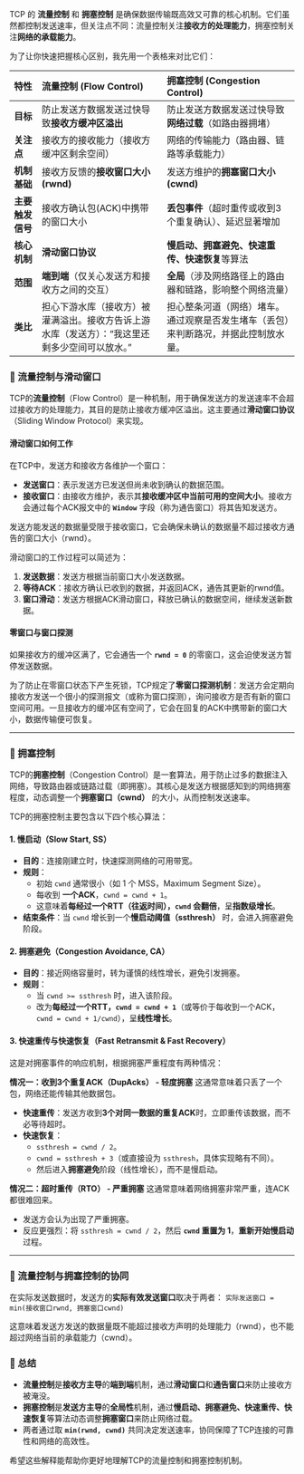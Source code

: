 TCP 的 **流量控制** 和 **拥塞控制** 是确保数据传输既高效又可靠的核心机制。它们虽然都控制发送速率，但关注点不同：流量控制关注**接收方的处理能力**，拥塞控制关注**网络的承载能力**。

为了让你快速把握核心区别，我先用一个表格来对比它们：

| 特性 | 流量控制 (Flow Control) | 拥塞控制 (Congestion Control) |
| :--- | :--- | :--- |
| **目标** | 防止发送方数据发送过快导致**接收方缓冲区溢出** | 防止发送方数据发送过快导致**网络过载**（如路由器拥堵） |
| **关注点** | 接收方的接收能力（接收方缓冲区剩余空间） | 网络的传输能力（路由器、链路等承载能力） |
| **机制基础** | 接收方反馈的**接收窗口大小 (rwnd)** | 发送方维护的**拥塞窗口大小 (cwnd)** |
| **主要触发信号** | 接收方确认包(ACK)中携带的窗口大小 | **丢包事件**（超时重传或收到3个重复确认）、延迟显著增加 |
| **核心机制** | **滑动窗口协议** | **慢启动、拥塞避免、快速重传、快速恢复**等算法 |
| **范围** | **端到端**（仅关心发送方和接收方之间的交互） | **全局**（涉及网络路径上的路由器和链路，影响整个网络流量） |
| **类比** | 担心下游水库（接收方）被灌满溢出。接收方告诉上游水库（发送方）：“我这里还剩多少空间可以放水。” | 担心整条河道（网络）堵车。通过观察是否发生堵车（丢包）来判断路况，并据此控制放水量。 |

### 📖 流量控制与滑动窗口

TCP的**流量控制**（Flow Control）是一种机制，用于确保发送方的发送速率不会超过接收方的处理能力，其目的是防止接收方缓冲区溢出。这主要通过**滑动窗口协议**（Sliding Window Protocol）来实现。

#### 滑动窗口如何工作

在TCP中，发送方和接收方各维护一个窗口：
*   **发送窗口**：表示发送方已发送但尚未收到确认的数据范围。
*   **接收窗口**：由接收方维护，表示其**接收缓冲区中当前可用的空间大小**。接收方会通过每个ACK报文中的 **`Window`** 字段（称为通告窗口）将其告知发送方。

发送方能发送的数据量受限于接收窗口，它会确保未确认的数据量不超过接收方通告的窗口大小（rwnd）。

滑动窗口的工作过程可以简述为：
1.  **发送数据**：发送方根据当前窗口大小发送数据。
2.  **等待ACK**：接收方确认已收到的数据，并返回ACK，通告其更新的rwnd值。
3.  **窗口滑动**：发送方根据ACK滑动窗口，释放已确认的数据空间，继续发送新数据。

#### 零窗口与窗口探测

如果接收方的缓冲区满了，它会通告一个 **`rwnd = 0`** 的零窗口，这会迫使发送方暂停发送数据。

为了防止在零窗口状态下产生死锁，TCP规定了**零窗口探测机制**：发送方会定期向接收方发送一个很小的探测报文（或称为窗口探测），询问接收方是否有新的窗口空间可用。一旦接收方的缓冲区有空间了，它会在回复的ACK中携带新的窗口大小，数据传输便可恢复。

---

### 🚦 拥塞控制

TCP的**拥塞控制**（Congestion Control）是一套算法，用于防止过多的数据注入网络，导致路由器或链路过载（即拥塞）。其核心是发送方根据感知到的网络拥塞程度，动态调整一个**拥塞窗口（cwnd）** 的大小，从而控制发送速率。

TCP的拥塞控制主要包含以下四个核心算法：

#### 1. 慢启动（Slow Start, SS）
*   **目的**：连接刚建立时，快速探测网络的可用带宽。
*   **规则**：
    *   初始 `cwnd` 通常很小（如 1 个 MSS，Maximum Segment Size）。
    *   每收到 **一个ACK**，`cwnd = cwnd + 1`。
    *   这意味着**每经过一个RTT（往返时间），`cwnd` 会翻倍**，呈**指数级增长**。
*   **结束条件**：当 `cwnd` 增长到一个**慢启动阈值（ssthresh）** 时，会进入拥塞避免阶段。

#### 2. 拥塞避免（Congestion Avoidance, CA）
*   **目的**：接近网络容量时，转为谨慎的线性增长，避免引发拥塞。
*   **规则**：
    *   当 `cwnd >= ssthresh` 时，进入该阶段。
    *   改为**每经过一个RTT，`cwnd = cwnd + 1`**（或等价于每收到一个ACK，`cwnd = cwnd + 1/cwnd`），呈**线性增长**。

#### 3. 快速重传与快速恢复（Fast Retransmit & Fast Recovery）
这是对拥塞事件的响应机制，根据拥塞严重程度有两种情况：

**情况一：收到3个重复ACK（DupAcks） - 轻度拥塞**
这通常意味着只丢了一个包，网络还能传输其他数据包。
*   **快速重传**：发送方收到**3个对同一数据的重复ACK**时，立即重传该数据，而不必等待超时。
*   **快速恢复**：
    *   `ssthresh = cwnd / 2`。
    *   `cwnd = ssthresh + 3`（或直接设为 `ssthresh`，具体实现略有不同）。
    *   然后进入**拥塞避免**阶段（线性增长），而不是慢启动。

**情况二：超时重传（RTO） - 严重拥塞**
这通常意味着网络拥塞非常严重，连ACK都很难回来。
*   发送方会认为出现了严重拥塞。
*   反应更强烈：将 `ssthresh = cwnd / 2`，然后 **`cwnd` 重置为 1**，**重新开始慢启动**过程。

---

### 🤝 流量控制与拥塞控制的协同

在实际发送数据时，发送方的**实际有效发送窗口**取决于两者：
`实际发送窗口 = min(接收窗口rwnd, 拥塞窗口cwnd)`

这意味着发送方发送的数据量既不能超过接收方声明的处理能力（rwnd），也不能超过网络当前的承载能力（cwnd）。

### 💎 总结

*   **流量控制**是**接收方主导**的**端到端**机制，通过**滑动窗口**和**通告窗口**来防止接收方被淹没。
*   **拥塞控制**是**发送方主导**的**全局性**机制，通过**慢启动、拥塞避免、快速重传、快速恢复**等算法动态调整**拥塞窗口**来防止网络过载。
*   两者通过取 **`min(rwnd, cwnd)`** 共同决定发送速率，协同保障了TCP连接的可靠性和网络的高效性。

希望这些解释能帮助你更好地理解TCP的流量控制和拥塞控制机制。
